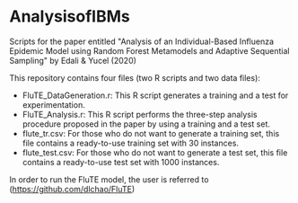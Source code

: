 # AnalysisofIBMs

Scripts for the paper entitled "Analysis of an Individual-Based Influenza Epidemic Model using Random Forest Metamodels and Adaptive Sequential Sampling" by Edali &amp; Yucel (2020)

This repository contains four files (two R scripts and two data files):

* FluTE_DataGeneration.r: This R script generates a training and a test for experimentation.
* FluTE_Analysis.r: This R script performs the three-step analysis procedure proposed in the paper by using a training and a test set.
* flute_tr.csv: For those who do not want to generate a training set, this file contains a ready-to-use training set with 30 instances.
* flute_test.csv: For those who do not want to generate a test set, this file contains a ready-to-use test set with 1000 instances.

In order to run the FluTE model, the user is referred to (https://github.com/dlchao/FluTE)
